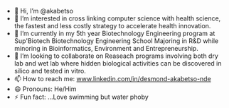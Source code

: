 - 👋 Hi, I’m @akabetso
- 👀 I’m interested in cross linking computer science with health science, the fastest and less costly strategy to accelerate health innovation.
- 🌱 I’m currently in my 5th year Biotechnology Engineering program at Sup'Biotech Biotechnology Engineering School Majoring in R&D while minoring in Bioinformatics, Environment and Entrepreneurship. 
- 💞️ I’m looking to collaborate on Reaseach programs involving both dry lab and wet lab where hidden biological activities can be discovered in silico and tested in vitro. 
- 📫 How to reach me: www.linkedin.com/in/desmond-akabetso-nde
- 😄 Pronouns: He/Him
- ⚡ Fun fact: ...Love swimming but water phoby

<!---
akabetso/akabetso is a ✨ special ✨ repository because its `README.md` (this file) appears on your GitHub profile.
You can click the Preview link to take a look at your changes.
--->
